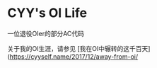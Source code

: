 # CYY's OI Life

一位退役OIer的部分AC代码

关于我的OI生涯，请参见
[我在OI中辗转的这千百天](https://cyyself.name/2017/12/away-from-oi/
